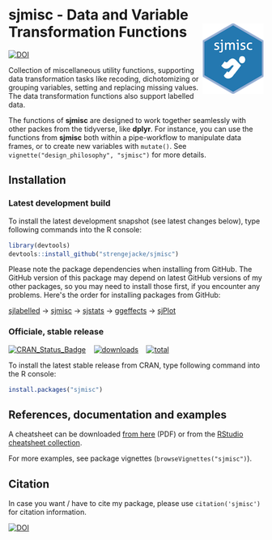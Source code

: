 # sjmisc - Data and Variable Transformation Functions <img src="man/figures/logo.png" align="right" />

[![DOI](https://zenodo.org/badge/32622582.svg)](https://zenodo.org/badge/latestdoi/32622582)

Collection of miscellaneous utility functions, supporting data transformation tasks like recoding, dichotomizing or grouping variables, setting and replacing missing values. The data transformation functions also support labelled data.

The functions of **sjmisc** are designed to work together seamlessly with other packes from the tidyverse, like **dplyr**. For instance, you can use the functions from **sjmisc** both within a pipe-workflow to manipulate data frames, or to create new variables with `mutate()`. See `vignette("design_philosophy", "sjmisc")` for more details.

## Installation

### Latest development build

To install the latest development snapshot (see latest changes below), type following commands into the R console:

```r
library(devtools)
devtools::install_github("strengejacke/sjmisc")
```

Please note the package dependencies when installing from GitHub. The GitHub version of this package may depend on latest GitHub versions of my other packages, so you may need to install those first, if you encounter any problems. Here's the order for installing packages from GitHub:

[sjlabelled](https://github.com/strengejacke/sjlabelled) &rarr; [sjmisc](https://github.com/strengejacke/sjmisc) &rarr; [sjstats](https://github.com/strengejacke/sjstats) &rarr; [ggeffects](https://github.com/strengejacke/ggeffects) &rarr; [sjPlot](https://github.com/strengejacke/sjPlot)

### Officiale, stable release

[![CRAN_Status_Badge](http://www.r-pkg.org/badges/version/sjmisc)](https://cran.r-project.org/package=sjmisc)
&#160;&#160;
[![downloads](http://cranlogs.r-pkg.org/badges/sjmisc)](http://cranlogs.r-pkg.org/)
&#160;&#160;
[![total](http://cranlogs.r-pkg.org/badges/grand-total/sjmisc)](http://cranlogs.r-pkg.org/)

To install the latest stable release from CRAN, type following command into the R console:

```r
install.packages("sjmisc")
```

## References, documentation and examples

A cheatsheet can be downloaded [from here](http://strengejacke.de/sjPlot/sjmisc-cheatsheet.pdf) (PDF) or from the [RStudio cheatsheet collection](https://www.rstudio.com/resources/cheatsheets/).

For more examples, see package vignettes (`browseVignettes("sjmisc")`).

## Citation

In case you want / have to cite my package, please use `citation('sjmisc')` for citation information. 

[![DOI](https://zenodo.org/badge/32622582.svg)](https://zenodo.org/badge/latestdoi/32622582)
